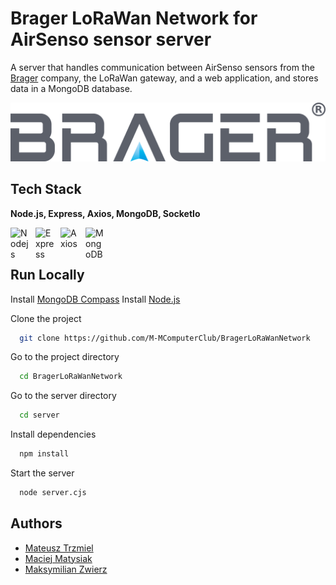 
# Brager LoRaWan Network for AirSenso sensor server

A server that handles communication between AirSenso sensors from the [Brager](https://www.brager.pl) company, the LoRaWan gateway, and a web application, and stores data in a MongoDB database.

![Logo](../img/bragerLogo.png)

## Tech Stack

**Node.js, Express, Axios, MongoDB, SocketIo**

<img align="left" alt="Nodejs" width="30px" style="padding-right:10px;" src="https://cdn.jsdelivr.net/gh/devicons/devicon@latest/icons/nodejs/nodejs-original.svg" />
<img align="left" alt="Express" width="30px" style="padding-right:10px;" src="https://cdn.jsdelivr.net/gh/devicons/devicon@latest/icons/express/express-original.svg" />
<img align="left" alt="Axios" width="30px" style="padding-right:10px;" src="https://cdn.jsdelivr.net/gh/devicons/devicon@latest/icons/axios/axios-plain.svg" />
<img align="left" alt="MongoDB" width="30px" style="padding-right:10px;" src="https://cdn.jsdelivr.net/gh/devicons/devicon@latest/icons/mongodb/mongodb-original.svg" />
<br />
<br />

## Run Locally

Install [MongoDB Compass](https://www.mongodb.com/try/download/compass)
Install [Node.js](https://nodejs.org/en/download)

Clone the project

```bash
  git clone https://github.com/M-MComputerClub/BragerLoRaWanNetwork
```

Go to the project directory

```bash
  cd BragerLoRaWanNetwork
```

Go to the server directory

```bash
  cd server
```

Install dependencies

```bash
  npm install
```

Start the server

```bash
  node server.cjs
```

## Authors

- [Mateusz Trzmiel](https://github.com/TRZMlEL)
- [Maciej Matysiak](https://github.com/ItsMaciek)
- [Maksymilian Zwierz](https://github.com/Zwierzu2115)
